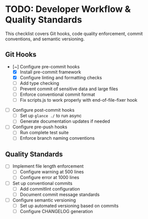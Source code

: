 # TODO: Developer Workflow & Quality Standards

This checklist covers Git hooks, code quality enforcement, commit conventions, and semantic versioning.

## Git Hooks

- [~] Configure pre-commit hooks
  - [x] Install pre-commit framework
  - [x] Configure linting and formatting checks
  - [ ] Add type checking
  - [ ] Prevent commit of sensitive data and large files
  - [ ] Enforce conventional commit format
  - [ ] Fix scripts.js to work properly with end-of-file-fixer hook
- [ ] Configure post-commit hooks
  - [ ] Set up `glance ./` to run async
  - [ ] Generate documentation updates if needed
- [ ] Configure pre-push hooks
  - [ ] Run complete test suite
  - [ ] Enforce branch naming conventions

## Quality Standards

- [ ] Implement file length enforcement
  - [ ] Configure warning at 500 lines
  - [ ] Configure error at 1000 lines
- [ ] Set up conventional commits
  - [ ] Add commitlint configuration
  - [ ] Document commit message standards
- [ ] Configure semantic versioning
  - [ ] Set up automated versioning based on commits
  - [ ] Configure CHANGELOG generation
